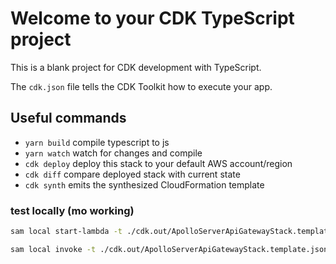 # Welcome to your CDK TypeScript project

This is a blank project for CDK development with TypeScript.

The `cdk.json` file tells the CDK Toolkit how to execute your app.

## Useful commands

* `yarn build`      compile typescript to js
* `yarn watch`      watch for changes and compile
* `cdk deploy`      deploy this stack to your default AWS account/region
* `cdk diff`        compare deployed stack with current state
* `cdk synth`       emits the synthesized CloudFormation template

### test locally (mo working)

```sh
sam local start-lambda -t ./cdk.out/ApolloServerApiGatewayStack.template.json
```

```sh
sam local invoke -t ./cdk.out/ApolloServerApiGatewayStack.template.json ApolloLambdaFunction
```
